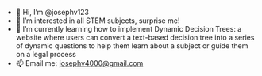- 👋 Hi, I’m @josephv123
- 👀 I’m interested in all STEM subjects, surprise me!
- 🌱 I’m currently learning how to implement Dynamic Decision Trees: a website where users can convert a text-based decision tree into a series of dynamic questions to help them learn about a subject or guide them on a legal process
- 📫 Email me: josephv4000@gmail.com
